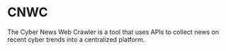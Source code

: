 # CNWC
The Cyber News Web Crawler is a tool that uses APIs to collect news on recent cyber trends into a centralized platform.
